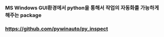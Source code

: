 ### MS Windows GUI환경에서 python을 통해서 작업의 자동화를 가능하게 해주는 package

### https://github.com/pywinauto/py_inspect
